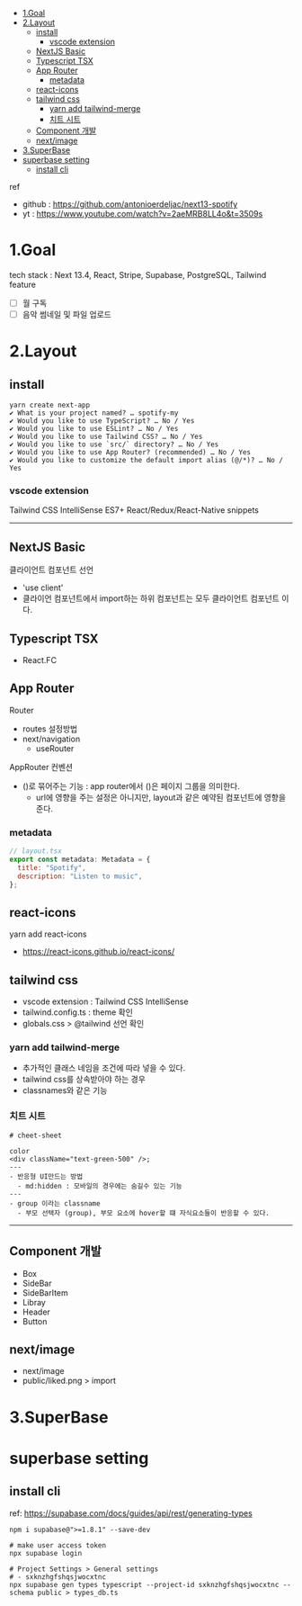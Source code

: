 - [1.Goal](#1goal)
- [2.Layout](#2layout)
  - [install](#install)
    - [vscode extension](#vscode-extension)
  - [NextJS Basic](#nextjs-basic)
  - [Typescript TSX](#typescript-tsx)
  - [App Router](#app-router)
    - [metadata](#metadata)
  - [react-icons](#react-icons)
  - [tailwind css](#tailwind-css)
    - [yarn add tailwind-merge](#yarn-add-tailwind-merge)
    - [치트 시트](#치트-시트)
  - [Component 개발](#component-개발)
  - [next/image](#nextimage)
- [3.SuperBase](#3superbase)
- [superbase setting](#superbase-setting)
  - [install cli](#install-cli)

ref
- github : https://github.com/antonioerdeljac/next13-spotify
- yt : https://www.youtube.com/watch?v=2aeMRB8LL4o&t=3509s

# 1.Goal

tech stack : Next 13.4, React, Stripe, Supabase, PostgreSQL, Tailwind
feature
- [ ] 월 구독
- [ ] 음악 썸네일 및 파일 업로드

# 2.Layout

## install

```
yarn create next-app  
✔ What is your project named? … spotify-my
✔ Would you like to use TypeScript? … No / Yes
✔ Would you like to use ESLint? … No / Yes
✔ Would you like to use Tailwind CSS? … No / Yes
✔ Would you like to use `src/` directory? … No / Yes
✔ Would you like to use App Router? (recommended) … No / Yes
✔ Would you like to customize the default import alias (@/*)? … No / Yes
```

### vscode extension

Tailwind CSS IntelliSense
ES7+ React/Redux/React-Native snippets

---

## NextJS Basic

클라이언트 컴포넌트 선언  
- 'use client'  
- 클라이언 컴포넌트에서 import하는 하위 컴포넌트는 모두 클라이언트 컴포넌트 이다.   




## Typescript TSX  
- React.FC


## App Router

Router
- routes 설정방법
- next/navigation
  - useRouter  

AppRouter 컨벤션 
- ()로 묶어주는 기능 : app router에서 ()은 페이지 그룹을 의미한다.  
  - url에 영향을 주는 설정은 아니지만, layout과 같은 예약된 컴포넌트에 영향을 준다.    

### metadata

```js
// layout.tsx
export const metadata: Metadata = {
  title: "Spotify",
  description: "Listen to music",
};
```

## react-icons
yarn add react-icons
- https://react-icons.github.io/react-icons/

## tailwind css

- vscode extension : Tailwind CSS IntelliSense
- tailwind.config.ts : theme 확인
- globals.css > @tailwind 선언 확인

### yarn add tailwind-merge

  - 추가적인 클래스 네임을 조건에 따라 넣을 수 있다.  
  - tailwind css를 상속받아야 하는 경우  
  - classnames와 같은 기능  

### 치트 시트 
```
# cheet-sheet 

color
<div className="text-green-500" />;
---
- 반응형 UI만드는 방법  
  - md:hidden : 모바일의 경우에는 숨길수 있는 기능  
---
- group 이라는 classname
  - 부모 선택자 (group), 부모 요소에 hover할 떄 자식요소들이 반응할 수 있다.  
```

---

## Component 개발
- Box
- SideBar
- SideBarItem
- Libray
- Header
- Button

## next/image  

- next/image  
- public/liked.png > import  



# 3.SuperBase



# superbase setting

## install cli

ref: https://supabase.com/docs/guides/api/rest/generating-types

```
npm i supabase@">=1.8.1" --save-dev

# make user access token
npx supabase login 

# Project Settings > General settings
# - sxknzhgfshqsjwocxtnc
npx supabase gen types typescript --project-id sxknzhgfshqsjwocxtnc --schema public > types_db.ts


```